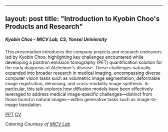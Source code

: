 
---
layout: post
title: "Introduction to Kyobin Choo's Products and Research"
---

<h5>
    Kyobin Choo - MICV Lab, CS, Yonsei Univiersity
</h5>

This presentation introduces the company projects and research endeavors led by Kyobin Choo, highlighting key challenges encountered while developing a positron emission tomography (PET) quantification solution for the early diagnosis of Alzheimer's disease. These challenges naturally expanded into broader research in medical imaging, encompassing diverse computer vision tasks such as volumetric image segmentation, deformable image registration, denoising, and cross-modality image synthesis. In particular, this talk explores how diffusion models have been effectively leveraged to address medical image-specific challenges—distinct from those found in natural images—within generative tasks such as image-to-image translation.

[PPT](https://docs.google.com/presentation/d/12k57gdD-SyiWHUwCdYcTt1udQZHU1FNl/edit?usp=share_link&ouid=111948851444227468135&rtpof=true&sd=true)
[CV](https://drive.google.com/file/d/1jb87jUH81ieTAjD-vCutzxhlF3PKn7EB/view?usp=drive_link)

<i>
    Catering Courtesy of <a href="https://micv.yonsei.ac.kr/">MICV Lab</a>
</i>
